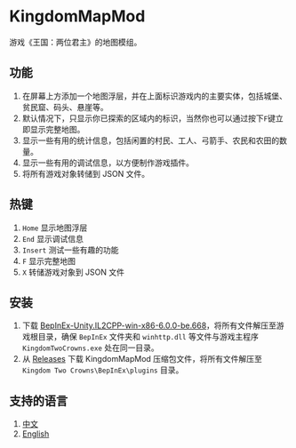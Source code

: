 # KingdomMapMod

游戏《王国：两位君主》的地图模组。

## 功能

1. 在屏幕上方添加一个地图浮层，并在上面标识游戏内的主要实体，包括城堡、贫民窟、码头、悬崖等。
2. 默认情况下，只显示你已探索的区域内的标识，当然你也可以通过按下`F`键立即显示完整地图。
3. 显示一些有用的统计信息，包括闲置的村民、工人、弓箭手、农民和农田的数量。
4. 显示一些有用的调试信息，以方便制作游戏插件。
5. 将所有游戏对象转储到 JSON 文件。

## 热键

1. `Home` 显示地图浮层
2. `End` 显示调试信息
3. `Insert` 测试一些有趣的功能
4. `F` 显示完整地图
5. `X` 转储游戏对象到 JSON 文件

## 安装

1. 下载 [BepInEx-Unity.IL2CPP-win-x86-6.0.0-be.668](https://builds.bepinex.dev/projects/bepinex_be/668/BepInEx-Unity.IL2CPP-win-x86-6.0.0-be.668%2B46e297f.zip)，将所有文件解压至游戏根目录，确保 `BepInEx` 文件夹和 `winhttp.dll` 等文件与游戏主程序 `KingdomTwoCrowns.exe` 处在同一目录。
2. 从 [Releases](https://github.com/abevol/KingdomMapMod/releases) 下载 KingdomMapMod 压缩包文件，将所有文件解压至 `Kingdom Two Crowns\BepInEx\plugins` 目录。

## 支持的语言

1. [中文](https://github.com/abevol/KingdomMapMod/blob/master/Readme.zh-CN.md)
2. [English](https://github.com/abevol/KingdomMapMod/blob/master/Readme.md)
